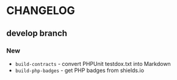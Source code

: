 # CHANGELOG

## develop branch

### New

* `build-contracts` - convert PHPUnit testdox.txt into Markdown
* `build-php-badges` - get PHP badges from shields.io
